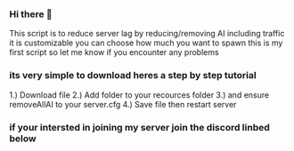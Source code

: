 ### Hi there 👋

This script is to reduce server lag by reducing/removing AI including traffic it is customizable you can choose how much you want to spawn
this is my first script so let me know if you encounter any problems 

### its very simple to download heres a step by step tutorial
1.) Download file
2.) Add folder to your recources folder
3.) and ensure removeAllAI to your server.cfg
4.) Save file then restart server 

### if your intersted in joining my server join the discord linbed below
